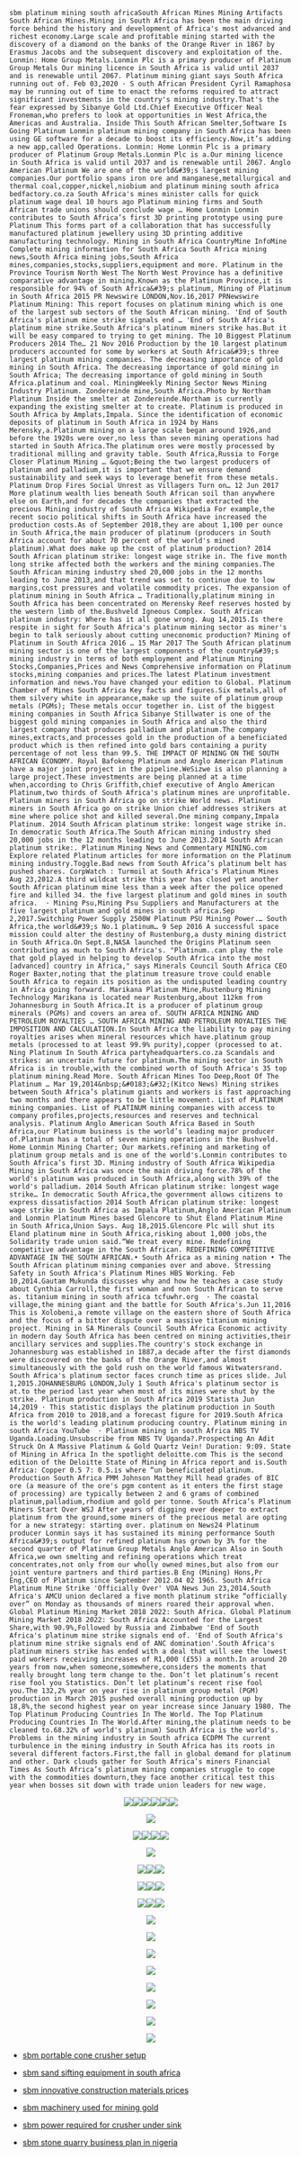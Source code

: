 
```
sbm platinum mining south africaSouth African Mines Mining Artifacts South African Mines.Mining in South Africa has been the main driving force behind the history and development of Africa's most advanced and richest economy.Large scale and profitable mining started with the discovery of a diamond on the banks of the Orange River in 1867 by Erasmus Jacobs and the subsequent discovery and exploitation of the. Lonmin: Home Group Metals.Lonmin Plc is a primary producer of Platinum Group Metals Our mining licence in South Africa is valid until 2037 and is renewable until 2067. Platinum mining giant says South Africa running out of. Feb 03,2020 · S outh African President Cyril Ramaphosa may be running out of time to enact the reforms required to attract significant investments in the country's mining industry.That's the fear expressed by Sibanye Gold Ltd.Chief Executive Officer Neal Froneman,who prefers to look at opportunities in West Africa,the Americas and Australia. Inside This South African Smelter,Software Is Going Platinum Lonmin platinum mining company in South Africa has been using GE software for a decade to boost its efficiency.Now,it’s adding a new app,called Operations. Lonmin: Home Lonmin Plc is a primary producer of Platinum Group Metals.Lonmin Plc is a.Our mining licence in South Africa is valid until 2037 and is renewable until 2067. Anglo American Platinum We are one of the world&#39;s largest mining companies.Our portfolio spans iron ore and manganese,metallurgical and thermal coal,copper,nickel,niobium and platinum mining south africa bedfactory.co.za South Africa's mines minister calls for quick platinum wage deal 10 hours ago Platinum mining firms and South African trade unions should conclude wage … Home Lonmin Lonmin contributes to South Africa’s first 3D printing prototype using pure Platinum This forms part of a collaboration that has successfully manufactured platinum jewellery using 3D printing additive manufacturing technology. Mining in South Africa CountryMine InfoMine Complete mining information for South Africa South Africa mining news,South Africa mining jobs,South Africa mines,companies,stocks,suppliers,equipment and more. Platinum in the Province Tourism North West The North West Province has a definitive comparative advantage in mining.Known as the Platinum Province,it is responsible for 94% of South Africa&#39;s platinum, Mining of Platinum in South Africa 2015 PR Newswire LONDON,Nov.16,2017 PRNewswire  Platinum Mining: This report focuses on platinum mining which is one of the largest sub sectors of the South African mining. 'End of South Africa's platinum mine strike signals end … 'End of South Africa's platinum mine strike.South Africa's platinum miners strike has.But it will be easy compared to trying to get mining. The 10 Biggest Platinum Producers 2014 The… 21 Nov 2016 Production by the 10 largest platinum producers accounted for some by workers at South Africa&#39;s three largest platinum mining companies. The decreasing importance of gold mining in South Africa. The decreasing importance of gold mining in South Africa; The decreasing importance of gold mining in South Africa.platinum and coal. MiningWeekly Mining Sector News Mining Industry Platinum. Zondereinde mine,South Africa.Photo by Northam Platinum Inside the smelter at Zondereinde.Northam is currently expanding the existing smelter at to create. Platinum is produced in South Africa by Amplats,Impala. Since the identification of economic deposits of platinum in South Africa in 1924 by Hans Merensky,a.Platinum mining on a large scale began around 1926,and before the 1920s were over,no less than seven mining operations had started in South Africa.The platinum ores were mostly processed by traditional milling and gravity table. South Africa,Russia to Forge Closer Platinum Mining … &quot;Being the two largest producers of platinum and palladium,it is important that we ensure demand sustainability and seek ways to leverage benefit from these metals. Platinum Drop Fires Social Unrest as Villagers Turn on… 12 Jun 2017 More platinum wealth lies beneath South African soil than anywhere else on Earth,and for decades the companies that extracted the precious Mining industry of South Africa Wikipedia For example,the recent socio political shifts in South Africa have increased the production costs.As of September 2018,they are about 1,100 per ounce in South Africa,the main producer of platinum (producers in South Africa account for about 70 percent of the world's mined platinum).What does make up the cost of platinum production? 2014 South African platinum strike: longest wage strike in. The five month long strike affected both the workers and the mining companies.The South African mining industry shed 20,000 jobs in the 12 months leading to June 2013,and that trend was set to continue due to low margins,cost pressures and volatile commodity prices. The expansion of platinum mining in South Africa … Traditionally,platinum mining in South Africa has been concentrated on Merensky Reef reserves hosted by the western limb of the.Bushveld Igneous Complex. South African platinum industry: Where has it all gone wrong. Aug 14,2015.Is there respite in sight for South Africa's platinum mining sector as miner's begin to talk seriously about cutting uneconomic production? Mining of Platinum in South Africa 2016 … 15 Mar 2017 The South African platinum mining sector is one of the largest components of the country&#39;s mining industry in terms of both employment and Platinum Mining Stocks,Companies,Prices and News Comprehensive information on Platinum stocks,mining companies and prices.The latest Platinum investment information and news.You have changed your edition to Global. Platinum Chamber of Mines South Africa Key facts and figures.Six metals,all of them silvery white in appearance,make up the suite of platinum group metals (PGMs); These metals occur together in. List of the biggest mining companies in South Africa Sibanye Stillwater is one of the biggest gold mining companies in South Africa and also the third largest company that produces palladium and platinum.The company mines,extracts,and processes gold in the production of a beneficiated product which is then refined into gold bars containing a purity percentage of not less than 99.5. THE IMPACT OF MINING ON THE SOUTH AFRICAN ECONOMY. Royal Bafokeng Platinum and Anglo American Platinum have a major joint project in the pipeline.WeSizwe is also planning a large project.These investments are being planned at a time when,according to Chris Griffith,chief executive of Anglo American Platinum,two thirds of South Africa's platinum mines are unprofitable. Platinum miners in South Africa go on strike World news. Platinum miners in South Africa go on strike Union chief addresses strikers at mine where police shot and killed several.One mining company,Impala Platinum. 2014 South African platinum strike: longest wage strike in. In democratic South Africa.The South African mining industry shed 20,000 jobs in the 12 months leading to June 2013.2014 South African platinum strike:. Platinum Mining News and Commentary MINING.com Explore related Platinum articles for more information on the Platinum mining industry.Toggle.Bad news from South Africa’s platinum belt has pushed shares. CorpWatch : Turmoil at South Africa's Platinum Mines Aug 23,2012.A third wildcat strike this year has closed yet another South African platinum mine less than a week after the police opened fire and killed 34. the five largest platinum and gold mines in south africa.  · Mining Psu,Mining Psu Suppliers and Manufacturers at the five largest platinum and gold mines in south africa.Sep 2,2017.Switching Power Supply 2500W Platinum PSU Mining Power.… South Africa,the world&#39;s No.1 platinum… 9 Sep 2016 A successful space mission could alter the destiny of Rustenburg,a dusty mining district in South Africa.On Sept.8,NASA launched the Origins Platinum seen contributing as much to South Africa's. "Platinum..can play the role that gold played in helping to develop South Africa into the most [advanced] country in Africa," says Minerals Council South Africa CEO Roger Baxter,noting that the platinum treasure trove could enable South Africa to regain its position as the undisputed leading country in Africa going forward. Marikana Platinum Mine,Rustenburg Mining Technology Marikana is located near Rustenburg,about 112km from Johannesburg in South Africa.It is a producer of platinum group minerals (PGMs) and covers an area of. SOUTH AFRICA MINING AND PETROLEUM ROYALTIES … SOUTH AFRICA MINING AND PETROLEUM ROYALTIES THE IMPOSITION AND CALCULATION.In South Africa the liability to pay mining royalties arises when mineral resources which have.platinum group metals (processed to at least 99.9% purity),copper (processed to at. Ning Platinum In South Africa partyheadquarters.co.za Scandals and strikes: an uncertain future for platinum.The mining sector in South Africa is in trouble,with the combined worth of South Africa's 35 top platinum mining.Read More. South African Mines Too Deep,Root Of The Platinum … Mar 19,2014&nbsp;&#0183;&#32;(Kitco News) Mining strikes between South Africa’s platinum giants and workers is fast approaching two months and there appears to be little movement. List of PLATINUM mining companies. List of PLATINUM mining companies with access to company profiles,projects,resources and reserves and technical analysis. Platinum Anglo American South Africa Based in South Africa,our Platinum business is the world’s leading major producer of.Platinum has a total of seven mining operations in the Bushveld. Home Lonmin Mining Charter; Our markets.refining and marketing of platinum group metals and is one of the world's.Lonmin contributes to South Africa’s first 3D. Mining industry of South Africa Wikipedia Mining in South Africa was once the main driving force.78% of the world's platinum was produced in South Africa,along with 39% of the world's palladium. 2014 South African platinum strike: longest wage strike… In democratic South Africa,the government allows citizens to express dissatisfaction 2014 South African platinum strike: longest wage strike in South Africa as Impala Platinum,Anglo American Platinum and Lonmin Platinum Mines based Glencore to Shut Eland Platinum Mine in South Africa,Union Says. Aug 18,2015.Glencore Plc will shut its Eland platinum mine in South Africa,risking about 1,000 jobs,the Solidarity trade union said.“We treat every mine. Redefining competitive advantage in the South African. REDEFINING COMPETITIVE ADVANTAGE IN THE SOUTH AFRICAN.• South Africa as a mining nation • The South African platinum mining companies over and above. Stressing Safety in South Africa's Platinum Mines HBS Working. Feb 10,2014.Gautam Mukunda discusses why and how he teaches a case study about Cynthia Carroll,the first woman and non South African to serve as. titanium mining in south africa tcfuwhr.org  · The coastal village,the mining giant and the battle for South Africa's.Jun 11,2016 This is Xolobeni,a remote village on the eastern shore of South Africa and the focus of a bitter dispute over a massive titanium mining project. Mining in SA Minerals Council South Africa Economic activity in modern day South Africa has been centred on mining activities,their ancillary services and supplies.The country's stock exchange in Johannesburg was established in 1887,a decade after the first diamonds were discovered on the banks of the Orange River,and almost simultaneously with the gold rush on the world famous Witwatersrand. South Africa's platinum sector faces crunch time as prices slide. Jul 1,2015.JOHANNESBURG LONDON,July 1 South Africa's platinum sector is at.to the period last year when most of its mines were shut by the strike. Platinum production in South Africa 2019 Statista Jun 14,2019 · This statistic displays the platinum production in South Africa from 2010 to 2018,and a forecast figure for 2019.South Africa is the world's leading platinum producing country. Platinum mining in south Africa YouTube  · Platinum mining in south Africa NBS TV Uganda.Loading.Unsubscribe from NBS TV Uganda?.Prospecting An Adit Struck On A Massive Platinum & Gold Quartz Vein! Duration: 9:09. State of Mining in Africa In the spotlight deloitte.com This is the second edition of the Deloitte State of Mining in Africa report and is.South Africa: Copper 0.5 7: 0.5.is where “un beneficiated platinum. Production South Africa PMM Johnson Matthey Mill head grades of BIC ore (a measure of the ore's pgm content as it enters the first stage of processing) are typically between 2 and 6 grams of combined platinum,palladium,rhodium and gold per tonne. South Africa’s Platinum Miners Start Over WSJ After years of digging ever deeper to extract platinum from the ground,some miners of the precious metal are opting for a new strategy: starting over. platinum on News24 Platinum producer Lonmin says it has sustained its mining performance South Africa&#39;s output for refined platinum has grown by 3% for the second quarter of Platinum Group Metals Anglo American Also in South Africa,we own smelting and refining operations which treat concentrates,not only from our wholly owned mines,but also from our joint venture partners and third parties.B Eng (Mining) Hons,Pr Eng,CEO of Platinum since September 2012.04 02 1965. South Africa Platinum Mine Strike 'Officially Over' VOA News Jun 23,2014.South Africa's AMCU union declared a five month platinum strike “officially over” on Monday as thousands of miners roared their approval when. Global Platinum Mining Market 2018 2022: South Africa. Global Platinum Mining Market 2018 2022: South Africa Accounted for the Largest Share,with 90.9%,Followed by Russia and Zimbabwe 'End of South Africa's platinum mine strike signals end of. 'End of South Africa's platinum mine strike signals end of ANC domination'.South Africa's platinum miners strike has ended with a deal that will see the lowest paid workers receiving increases of R1,000 (£55) a month.In around 20 years from now,when someone,somewhere,considers the moments that really brought long term change to the. Don’t let platinum’s recent rise fool you Statistics. Don’t let platinum’s recent rise fool you.The 132,2% year on year rise in platinum group metal (PGM) production in March 2015 pushed overall mining production up by 18,8%,the second highest year on year increase since January 1980. The Top Platinum Producing Countries In The World. The Top Platinum Producing Countries In The World.After mining,the platinum needs to be cleaned to.68.32% of world's platinum) South Africa is the world's. Problems in the mining industry in South africa ECDPM The current turbulence in the mining industry in South Africa has its roots in several different factors.First,the fall in global demand for platinum and other. Dark clouds gather for South Africa’s miners Financial Times As South Africa’s platinum mining companies struggle to cope with the commodities downturn,they face another critical test this year when bosses sit down with trade union leaders for new wage. 
```

<div align="center">
  
<a rel="nofollow" href="https://m.shibang-china.com?f=github&k=sbm+platinum+mining+south+africa"><img src="https://static.shibang-china.com/en/l.png"></a><img src="https://static.shibang-china.com/en/hw.png"><a rel="nofollow" href="https://m.shibang-china.com/product/?f=github&k=sbm+platinum+mining+south+africa"><img src="https://static.shibang-china.com/en/p.png"></a><a rel="nofollow" href="https://m.shibang-china.com/cases/?f=github&k=sbm+platinum+mining+south+africa"><img src="https://static.shibang-china.com/en/c.png"></a><a rel="nofollow" href="https://m.shibang-china.com/news/?f=github&k=sbm+platinum+mining+south+africa"><img src="https://static.shibang-china.com/en/n.png"></a><a rel="nofollow" href="https://m.shibang-china.com?f=github&k=sbm+platinum+mining+south+africa"><img src="https://static.shibang-china.com/en/m.png"></a>

<a rel="nofollow" href="https://m.shibang-china.com/product/?f=github&k=sbm+platinum+mining+south+africa"><img src="https://static.shibang-china.com/en/b.jpg"></a>
  
<a rel="nofollow" href="https://m.shibang-china.com/solution-aggregate.html?f=github&k=sbm+platinum+mining+south+africa"><img src="https://static.shibang-china.com/en/a.jpg"></a><a rel="nofollow" href="https://m.shibang-china.com/solution-mine.html?f=github&k=sbm+platinum+mining+south+africa"><img src="https://static.shibang-china.com/en/m.jpg"></a><a rel="nofollow" href="https://m.shibang-china.com/solution-mill.html?f=github&k=sbm+platinum+mining+south+africa"><img src="https://static.shibang-china.com/en/g.jpg"></a><a rel="nofollow" href="https://m.shibang-china.com/solution-epc.html?f=github&k=sbm+platinum+mining+south+africa"><img src="https://static.shibang-china.com/en/e.jpg"></a>

<a rel="nofollow" href="https://m.shibang-china.com/product/?f=github&k=sbm+platinum+mining+south+africa"><img src="https://static.shibang-china.com/en/a-p.png"></a>

<a rel="nofollow" href="https://m.shibang-china.com/product/crusher/c6x.html?f=github&k=sbm+platinum+mining+south+africa"><img src="https://static.shibang-china.com/en/j.jpg"></a><a rel="nofollow" href="https://m.shibang-china.com/product/crusher/ci5x.html?f=github&k=sbm+platinum+mining+south+africa"><img src="https://static.shibang-china.com/en/i.jpg"></a><a rel="nofollow" href="https://m.shibang-china.com/product/crusher/hst.html?f=github&k=sbm+platinum+mining+south+africa"><img src="https://static.shibang-china.com/en/c.jpg"></a>

<a rel="nofollow" href="https://m.shibang-china.com/product/mill/mtw.html?f=github&k=sbm+platinum+mining+south+africa"><img src="https://static.shibang-china.com/en/mtw.jpg"></a><a rel="nofollow" href="https://m.shibang-china.com/product/mill/scm.html?f=github&k=sbm+platinum+mining+south+africa"><img src="https://static.shibang-china.com/en/scm.jpg"></a><a rel="nofollow" href="https://m.shibang-china.com/product/mill/lm.html?f=github&k=sbm+platinum+mining+south+africa"><img src="https://static.shibang-china.com/en/lm.jpg"></a>

<a rel="nofollow" href="https://m.shibang-china.com/product/sand/vsi6x.html?f=github&k=sbm+platinum+mining+south+africa"><img src="https://static.shibang-china.com/en/6x.jpg"></a><a rel="nofollow" href="https://m.shibang-china.com/product/sand/vu.html?f=github&k=sbm+platinum+mining+south+africa"><img src="https://static.shibang-china.com/en/vu.jpg"></a><a rel="nofollow" href="https://m.shibang-china.com/product/mobile/klun.html?f=github&k=sbm+platinum+mining+south+africa"><img src="https://static.shibang-china.com/en/k.jpg"></a>

<a rel="nofollow" href="https://m.shibang-china.com/cases/?f=github&k=sbm+platinum+mining+south+africa"><img src="https://static.shibang-china.com/en/case.png"></a>

<a rel="nofollow" href="https://m.shibang-china.com/cases/aggregate/202.html?f=github&k=sbm+platinum+mining+south+africa"><img src="https://static.shibang-china.com/en/c-1.jpg"></a>

<a rel="nofollow" href="https://m.shibang-china.com/cases/aggregate/203.html?f=github&k=sbm+platinum+mining+south+africa"><img src="https://static.shibang-china.com/en/c-2.jpg"></a>

<a rel="nofollow" href="https://m.shibang-china.com/cases/mill/123.html?f=github&k=sbm+platinum+mining+south+africa"><img src="https://static.shibang-china.com/en/c-3.jpg"></a>

<a rel="nofollow" href="https://m.shibang-china.com/contact_us.html?f=github&k=sbm+platinum+mining+south+africa"><img src="https://static.shibang-china.com/en/contact.png"></a>

<a rel="nofollow" href="https://swt.shibang-china.com/?f=github&k=sbm+platinum+mining+south+africa"><img src="https://static.shibang-china.com/en/chat.png"></a>

<a rel="nofollow" href="https://whatsapp.shibangsoft.com/WhatsApp.php?f=github&k=sbm+platinum+mining+south+africa"><img src="https://static.shibang-china.com/en/whatsapp.png"></a>

<a rel="nofollow" href="https://m.shibang-china.com/?f=github&k=sbm+platinum+mining+south+africa"><img src="https://static.shibang-china.com/en/website.png"></a>

</div>


* [sbm portable cone crusher setup](sbm%20portable%20cone%20crusher%20setup.md)

* [sbm sand sifting equipment in south africa](sbm%20sand%20sifting%20equipment%20in%20south%20africa.md)

* [sbm innovative construction materials prices](sbm%20innovative%20construction%20materials%20prices.md)

* [sbm machinery used for mining gold](sbm%20machinery%20used%20for%20mining%20gold.md)

* [sbm power required for crusher under sink](sbm%20power%20required%20for%20crusher%20under%20sink.md)

* [sbm stone quarry business plan in nigeria](sbm%20stone%20quarry%20business%20plan%20in%20nigeria.md)
